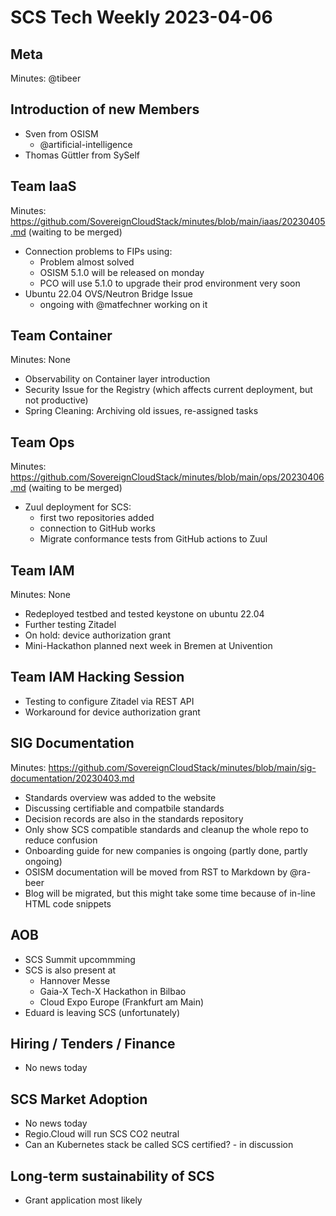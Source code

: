 # SCS Tech Weekly 2023-04-06

## Meta

Minutes: @tibeer

## Introduction of new Members

- Sven from OSISM
    - @artificial-intelligence
- Thomas Güttler from SySelf

## Team IaaS

Minutes: <https://github.com/SovereignCloudStack/minutes/blob/main/iaas/20230405.md> (waiting to be merged)

- Connection problems to FIPs using:
    - Problem almost solved
    - OSISM 5.1.0 will be released on monday
    - PCO will use 5.1.0 to upgrade their prod environment very soon
- Ubuntu 22.04 OVS/Neutron Bridge Issue
    - ongoing with @matfechner working on it

## Team Container

Minutes: None

- Observability on Container layer introduction
- Security Issue for the Registry (which affects current deployment, but not productive)
- Spring Cleaning: Archiving old issues, re-assigned tasks

## Team Ops

Minutes: <https://github.com/SovereignCloudStack/minutes/blob/main/ops/20230406.md> (waiting to be merged)

- Zuul deployment for SCS:
  - first two repositories added
  - connection to GitHub works
  - Migrate conformance tests from GitHub actions to Zuul

## Team IAM

Minutes: None

- Redeployed testbed and tested keystone on ubuntu 22.04
- Further testing Zitadel
- On hold: device authorization grant
- Mini-Hackathon planned next week in Bremen at Univention

## Team IAM Hacking Session
    
- Testing to configure Zitadel via REST API
- Workaround for device authorization grant

## SIG Documentation

Minutes: <https://github.com/SovereignCloudStack/minutes/blob/main/sig-documentation/20230403.md>

- Standards overview was added to the website
- Discussing certifiable and compatbile standards
- Decision records are also in the standards repository
- Only show SCS compatible standards and cleanup the whole repo to reduce confusion
- Onboarding guide for new companies is ongoing (partly done, partly ongoing)
- OSISM documentation will be moved from RST to Markdown by @ra-beer
- Blog will be migrated, but this might take some time because of in-line HTML code snippets

## AOB

- SCS Summit upcommming
- SCS is also present at
    - Hannover Messe
    - Gaia-X Tech-X Hackathon in Bilbao
    - Cloud Expo Europe (Frankfurt am Main)
- Eduard is leaving SCS (unfortunately)

## Hiring / Tenders / Finance

- No news today

## SCS Market Adoption

- No news today
- Regio.Cloud will run SCS CO2 neutral
- Can an Kubernetes stack be called SCS certified? - in discussion

## Long-term sustainability of SCS

- Grant application most likely

